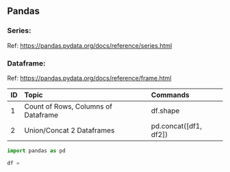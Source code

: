 ## Pandas

### Series:
Ref: https://pandas.pydata.org/docs/reference/series.html


### Dataframe:
Ref: https://pandas.pydata.org/docs/reference/frame.html

| ID   | Topic | Commands |
| :--- | :---- | :------- | 
| 1  | Count of Rows, Columns of Dataframe | df.shape | 
| 2  | Union/Concat 2 Dataframes           | pd.concat([df1, df2]) |

```python
import pandas as pd

df = 
```